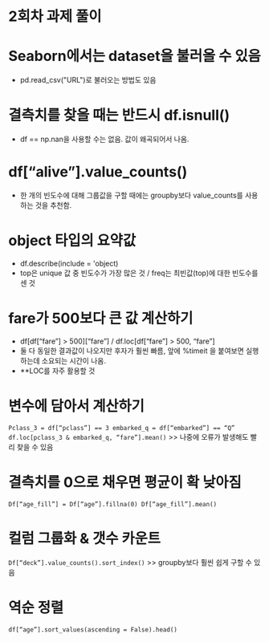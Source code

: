 # 2회차 과제 풀이

# Seaborn에서는 dataset을 불러올 수 있음
 - pd.read_csv("URL")로 불러오는 방법도 있음

# 결측치를 찾을 때는 반드시 df.isnull()
 - df == np.nan을 사용할 수는 없음. 값이 왜곡되어서 나옴.

# df[“alive”].value_counts() 
 - 한 개의 빈도수에 대해 그룹값을 구할 때에는 groupby보다 value_counts를 사용하는 것을 추천함.

# object 타입의 요약값
 - df.describe(include = 'object)
 - top은 unique 값 중 빈도수가 가장 많은 것 / freq는 최빈값(top)에 대한 빈도수를 센 것

# fare가 500보다 큰 값 계산하기
 - df[df[“fare”] > 500][“fare”] / df.loc[df[“fare”] > 500, “fare”]
 - 둘 다 동일한 결과값이 나오지만 후자가 훨씬 빠름, 앞에 %timeit 을 붙여보면 실행하는데 소요되는 시간이 나옴.
 - **LOC를 자주 활용할 것

# 변수에 담아서 계산하기
`Pclass_3 = df[“pclass”] == 3
embarked_q = df[“embarked”] == “Q”
df.loc[pclass_3 & embarked_q, “fare”].mean()` >> 나중에 오류가 발생해도 빨리 찾을 수 있음

# 결측치를 0으로 채우면 평균이 확 낮아짐
`Df[“age_fill”] = Df[“age”].fillna(0)
Df[“age_fill”].mean()`

# 컬럼 그룹화 & 갯수 카운트
`Df[“deck”].value_counts().sort_index()` >> groupby보다 훨씬 쉽게 구할 수 있음

# 역순 정렬
`df[“age”].sort_values(ascending = False).head()`
